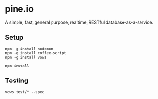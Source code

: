 pine.io
=======

A simple, fast, general purpose, realtime, RESTful database-as-a-service.

Setup
-----

	npm -g install nodemon
	npm -g install coffee-script
	npm -g install vows

	npm install

Testing
-------

	vows test/* --spec 
